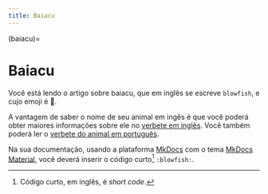 ```yaml
---
title: Baiacu
---
```


(baiacu)=

# Baiacu

Você está lendo o artigo sobre baiacu, que em inglês se escreve 
`blowfish`, e cujo emoji é 🐡.

A vantagem de saber o nome de seu animal em ingês é que você poderá obter maiores informações sobre ele no [verbete em inglês](wikien:blowfish). 
Você também poderá ler o [verbete do animal em português](wikipt:baiacu).

Na sua documentação, usando a plataforma [MkDocs](https://www.mkdocs.org/) com o tema [MkDocs Material](https://squidfunk.github.io/mkdocs-material/),
você deverá inserir o código curto[^1] `:blowfish:`.

[^1]: Código curto, em inglês, é *short code*.
